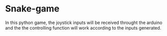 # Snake-game
In this python game, the joystick inputs will be received throught the arduino and the the controlling function will work according to the inputs generated.
